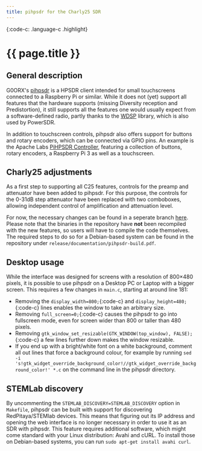 ```yaml
---
title: pihpsdr for the Charly25 SDR
---
```


{:code-c: .language-c .highlight}

# {{ page.title }}

## General description

G0ORX's [pihpsdr](https://github.com/g0orx/pihpsdr) is a HPSDR client intended for small touchscreens connected to a Raspberry Pi or similar. While it does not (yet) support all features that the hardware supports (missing Diversity reception and Predistortion), it still supports all the features one would usually expect from a software-defined radio, partly thanks to the [WDSP](https://github.com/g0orx/wdsp) library, which is also used by PowerSDR.

In addition to touchscreen controls, pihpsdr also offers support for buttons and rotary encoders, which can be connected via GPIO pins. An example is the Apache Labs [PiHPSDR Controller](https://apache-labs.com/al-products/1043/PiHPSDR-Controller.html), featuring a collection of buttons, rotary encoders, a Raspberry Pi 3 as well as a touchscreen.

## Charly25 adjustments

As a first step to supporting all C25 features, controls for the preamp and attenuator have been added to pihpsdr. For this purpose, the controls for the 0-31dB step attenuator have been replaced with two comboboxes, allowing independent control of amplification and attenuation level.

For now, the necessary changes can be found in a seperate branch [here](https://github.com/markusgrosser/pihpsdr/tree/charly25-filter-board). Please note that the binaries in the repository have **not** been recompiled with the new features, so users will have to compile the code themselves. The required steps to do so for a Debian-based system can be found in the repository under `release/documentation/pihpsdr-build.pdf`.

## Desktop usage

While the interface was designed for screens with a resolution of 800×480 pixels, it is possible to use pihpsdr on a Desktop PC or Laptop with a bigger screen. This requires a few changes in `main.c`, starting at around line 181: 

* Removing the `display_width=800;`{:code-c} and `display_height=480;`{:code-c} lines enables the window to take an arbitrary size.
* Removing `full_screen=0;`{:code-c} causes the pihpsdr to go into fullscreen mode, even for screen wider than 800 or taller than 480 pixels.
* Removing `gtk_window_set_resizable(GTK_WINDOW(top_window), FALSE);`{:code-c} a few lines further down makes the window resizable.
* If you end up with a bright/white font on a white background, comment all out lines that force a background colour, for example by running `sed -i 's!gtk_widget_override_background_color!//gtk_widget_override_background_color!' *.c` on the command line in the pihpsdr directory.

## STEMLab discovery

By uncommenting the `STEMLAB_DISCOVERY=STEMLAB_DISCOVERY` option in `Makefile`, pihpsdr can be built with support for discovering RedPitaya/STEMlab devices. This means that figuring out its IP address and opening the web interface is no longer necessary in order to use it as an SDR with pihpsdr. This feature requires additional software, which might come standard with your Linux distribution: Avahi and cURL. To install those on Debian-based systems, you can run `sudo apt-get install avahi curl`.
